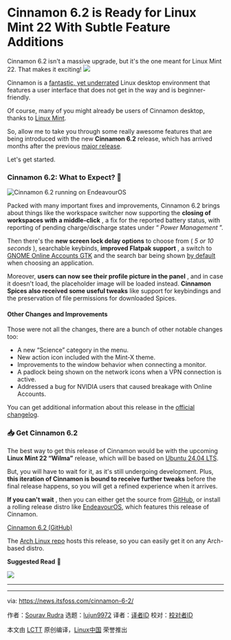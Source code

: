 [#]: subject: "Cinnamon 6.2 is Ready for Linux Mint 22 With Subtle Feature Additions"
[#]: via: "https://news.itsfoss.com/cinnamon-6-2/"
[#]: author: "Sourav Rudra https://news.itsfoss.com/author/sourav/"
[#]: collector: "lujun9972/lctt-scripts-1705972010"
[#]: translator: " "
[#]: reviewer: " "
[#]: publisher: " "
[#]: url: " "

Cinnamon 6.2 is Ready for Linux Mint 22 With Subtle Feature Additions
======
Cinnamon 6.2 isn't a massive upgrade, but it's the one meant for Linux
Mint 22. That makes it exciting!
[![][1]][2]

Cinnamon is a [fantastic, yet underrated][3] Linux desktop environment that features a user interface that does not get in the way and is beginner-friendly.

Of course, many of you might already be users of Cinnamon desktop, thanks to [Linux Mint][4].

So, allow me to take you through some really awesome features that are being introduced with the new **Cinnamon 6.2** release, which has arrived months after the previous [major release][5].

Let's get started.

### Cinnamon 6.2: What to Expect? 🤔

![Cinnamon 6.2 running on EndeavourOS][6]

Packed with many important fixes and improvements, Cinnamon 6.2 brings about things like the workspace switcher now supporting the **closing of workspaces with a middle-click** , a fix for the reported battery status, with reporting of pending charge/discharge states under “ _Power Management_ ”.

Then there's the **new screen lock delay options** to choose from ( _5 or 10 seconds_ ), searchable keybinds, **improved Flatpak support** , a switch to [GNOME Online Accounts GTK][7] and the search bar being shown [by default][8] when choosing an application.

Moreover, **users can now see their profile picture in the panel** , and in case it doesn't load, the placeholder image will be loaded instead. **Cinnamon Spices also received some useful tweaks** like support for keybindings and the preservation of file permissions for downloaded Spices.

#### Other Changes and Improvements

Those were not all the changes, there are a bunch of other notable changes too:

  * A new “Science” category in the menu.
  * New action icon included with the Mint-X theme.
  * Improvements to the window behavior when connecting a monitor.
  * A padlock being shown on the network icons when a VPN connection is active.
  * Addressed a bug for NVIDIA users that caused breakage with Online Accounts.



You can get additional information about this release in the [official changelog][9].

### 📥 Get Cinnamon 6.2

The best way to get this release of Cinnamon would be with the upcoming **Linux Mint 22 “Wilma”** release, which will be based on [Ubuntu 24.04 LTS][10].

But, you will have to wait for it, as it's still undergoing development. Plus, **this iteration of Cinnamon is bound to receive further tweaks** before the final release happens, so you will get a refined experience when it arrives.

**If you can't wait** , then you can either get the source from [GitHub][11], or install a rolling release distro like [EndeavourOS][12], which features this release of Cinnamon.

[Cinnamon 6.2 (GitHub)][11]

The [Arch Linux repo][13] hosts this release, so you can easily get it on any Arch-based distro.

**Suggested Read** 📖

![][14]

* * *

--------------------------------------------------------------------------------

via: https://news.itsfoss.com/cinnamon-6-2/

作者：[Sourav Rudra][a]
选题：[lujun9972][b]
译者：[译者ID](https://github.com/译者ID)
校对：[校对者ID](https://github.com/校对者ID)

本文由 [LCTT](https://github.com/LCTT/TranslateProject) 原创编译，[Linux中国](https://linux.cn/) 荣誉推出

[a]: https://news.itsfoss.com/author/sourav/
[b]: https://github.com/lujun9972
[1]: https://news.itsfoss.com/assets/images/pikapods-banner-v3.webp
[2]: https://www.pikapods.com/?utm_campaign=banner-2024-05&utm_source=itsfoss
[3]: https://itsfoss.com/why-cinnamon/
[4]: https://linuxmint.com/
[5]: https://news.itsfoss.com/cinnamon-6-0-release/
[6]: https://news.itsfoss.com/content/images/2024/06/Cinnamon_6.2.jpg
[7]: https://github.com/xapp-project/gnome-online-accounts-gtk
[8]: https://github.com/linuxmint/cinnamon/commit/2ad67fdd9d64d0a102f9c0c37b6f72a24b225801
[9]: https://github.com/linuxmint/cinnamon/commit/636d3ea7d75fc64dc1caaa7ecb3bb6aff5eca19b
[10]: https://news.itsfoss.com/ubuntu-24-04-lts/
[11]: https://github.com/linuxmint/cinnamon/releases/tag/6.2.0
[12]: https://endeavouros.com/
[13]: https://archlinux.org/packages/extra/x86_64/cinnamon/
[14]: https://itsfoss.com/content/images/size/w256h256/2022/12/android-chrome-192x192.png
